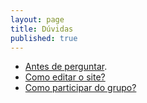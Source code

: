 ```yaml
---
layout: page
title: Dúvidas
published: true
---
```


- [Antes de perguntar](/faq/antes-de-perguntar/).
- [Como editar o site?](/faq/como-editar-o-site/)
- [Como participar do grupo?](/faq/como-participar-do-grupo/)
